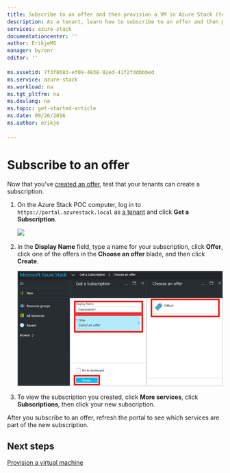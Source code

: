```yaml
---
title: Subscribe to an offer and then provision a VM in Azure Stack (tenant) | Microsoft Docs
description: As a tenant, learn how to subscribe to an offer and then provision a VM in Azure Stack.
services: azure-stack
documentationcenter: ''
author: ErikjeMS
manager: byronr
editor: ''

ms.assetid: 7f3f8683-ef09-4838-92ed-41f2fddbbbed
ms.service: azure-stack
ms.workload: na
ms.tgt_pltfrm: na
ms.devlang: na
ms.topic: get-started-article
ms.date: 09/26/2016
ms.author: erikje

---
```

# Subscribe to an offer
Now that you've [created an offer](azure-stack-create-offer.md), test that your tenants can create a subscription.

1. On the Azure Stack POC computer, log in to `https://portal.azurestack.local` as [a tenant](azure-stack-connect-azure-stack.md) and click **Get a Subscription**.

   ![](media/azure-stack-subscribe-plan-provision-vm/image01.png)
2. In the **Display Name** field, type a name for your subscription, click **Offer**, click one of the offers in the **Choose an offer** blade, and then click **Create**.

   ![](media/azure-stack-subscribe-plan-provision-vm/image02.png)
3. To view the subscription you created, click **More services**, click **Subscriptions**, then click your new subscription.  

After you subscribe to an offer, refresh the portal to see which services are part of the new subscription.

## Next steps
[Provision a virtual machine](azure-stack-provision-vm.md)
